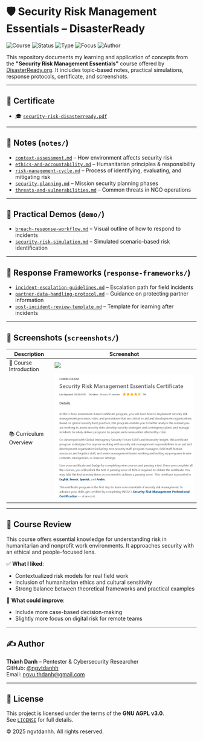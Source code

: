 # 🛡️ Security Risk Management Essentials – DisasterReady

![Course](https://img.shields.io/badge/DisasterReady-Certified-brightgreen?style=flat-square&logo=cloudflare)
![Status](https://img.shields.io/badge/Status-Completed-blue?style=flat-square&logo=checkmarx)
![Type](https://img.shields.io/badge/Type-Self--Study-orange?style=flat-square&logo=readthedocs)
![Focus](https://img.shields.io/badge/Focus-Risk%20Management%20%26%20Humanitarian%20Security-informational?style=flat-square&logo=security)
![Author](https://img.shields.io/badge/Maintainer-Thành%20Danh-blueviolet?style=flat-square&logo=github)

This repository documents my learning and application of concepts from the **"Security Risk Management Essentials"** course offered by [DisasterReady.org](https://www.disasterready.org). It includes topic-based notes, practical simulations, response protocols, certificate, and screenshots.

---

## 📜 Certificate

- 🎓 [`security-risk-disasterready.pdf`](./cert/security-risk-disasterready.pdf)

---

## 🧠 Notes (`notes/`)

- [`context-assessment.md`](./notes/context-assessment.md) – How environment affects security risk  
- [`ethics-and-accountability.md`](./notes/ethics-and-accountability.md) – Humanitarian principles & responsibility  
- [`risk-management-cycle.md`](./notes/risk-management-cycle.md) – Process of identifying, evaluating, and mitigating risk  
- [`security-planning.md`](./notes/security-planning.md) – Mission security planning phases  
- [`threats-and-vulnerabilities.md`](./notes/threats-and-vulnerabilities.md) – Common threats in NGO operations  

---

## 🧪 Practical Demos (`demo/`)

- [`breach-response-workflow.md`](./demo/breach-response-workflow.md) – Visual outline of how to respond to incidents  
- [`security-risk-simulation.md`](./demo/security-risk-simulation.md) – Simulated scenario-based risk identification  

---

## 🧭 Response Frameworks (`response-frameworks/`)

- [`incident-escalation-guidelines.md`](./response-frameworks/incident-escalation-guidelines.md) – Escalation path for field incidents  
- [`partner-data-handling-protocol.md`](./response-frameworks/partner-data-handling-protocol.md) – Guidance on protecting partner information  
- [`post-incident-review-template.md`](./response-frameworks/post-incident-review-template.md) – Template for learning after incidents  

---

## 📸 Screenshots (`screenshots/`)

| Description             | Screenshot                                   |
|-------------------------|-----------------------------------------------|
| 📘 Course Introduction   | ![](./screenshots/disaready-course.png)       |
| 📚 Curriculum Overview   | ![](./screenshots/disaready-curriculum.png)   |

---

## 📝 Course Review

This course offers essential knowledge for understanding risk in humanitarian and nonprofit work environments. It approaches security with an ethical and people-focused lens.

✅ **What I liked**:
- Contextualized risk models for real field work  
- Inclusion of humanitarian ethics and cultural sensitivity  
- Strong balance between theoretical frameworks and practical examples  

📌 **What could improve**:
- Include more case-based decision-making  
- Slightly more focus on digital risk for remote teams  

---

## ✍️ Author

**Thành Danh** – Pentester & Cybersecurity Researcher  
GitHub: [@ngvtdanhh](https://github.com/ngvtdanhh)  
Email: ngvu.thdanh@gmail.com

---

## 📄 License

This project is licensed under the terms of the **GNU AGPL v3.0**.  
See [`LICENSE`](./LICENSE) for full details.

© 2025 ngvtdanhh. All rights reserved.
